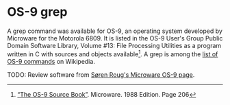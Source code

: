 # OS-9 grep

A grep command was available for OS-9, an operating system developed by
Microware for the Motorola 6809. It is listed in the OS-9 User's Group Public
Domain Software Library, Volume #13: File Processing Utilities as a program
written in C with sources and objects available[^sourcebook]. A grep is among
the [list of OS-9 commands](https://en.wikipedia.org/wiki/OS-9#Commands) on
Wikipedia.

TODO: Review software from [Søren Roug's Microware OS-9 page](https://www.roug.org/retrocomputing/os/os9).

[^sourcebook]: [“The OS-9 Source Book”](https://colorcomputerarchive.com/repo/Documents/Books/OS-9%20Hardware-Software%20Source%20Book%201988%20Edition%20(Microware).pdf).
  Microware. 1988 Edition. Page 206
